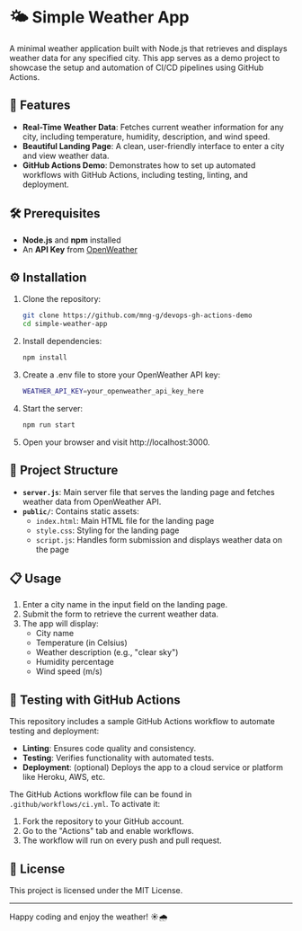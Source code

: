 # 🌤 Simple Weather App

A minimal weather application built with Node.js that retrieves and displays weather data for any specified city. This app serves as a demo project to showcase the setup and automation of CI/CD pipelines using GitHub Actions.

## 🚀 Features

- **Real-Time Weather Data**: Fetches current weather information for any city, including temperature, humidity, description, and wind speed.
- **Beautiful Landing Page**: A clean, user-friendly interface to enter a city and view weather data.
- **GitHub Actions Demo**: Demonstrates how to set up automated workflows with GitHub Actions, including testing, linting, and deployment.

## 🛠️ Prerequisites

- **Node.js** and **npm** installed
- An **API Key** from [OpenWeather](https://openweathermap.org/api)

## ⚙️ Installation

1. Clone the repository:

   ```bash
   git clone https://github.com/mng-g/devops-gh-actions-demo
   cd simple-weather-app
   ```
2. Install dependencies:
    ```bash
    npm install
    ```
3. Create a .env file to store your OpenWeather API key:
    ```bash
    WEATHER_API_KEY=your_openweather_api_key_here
    ```
4. Start the server:
    ```bash
    npm run start
    ```
5. Open your browser and visit http://localhost:3000.

## 📂 Project Structure

- **`server.js`**: Main server file that serves the landing page and fetches weather data from OpenWeather API.
- **`public/`**: Contains static assets:
  - `index.html`: Main HTML file for the landing page
  - `style.css`: Styling for the landing page
  - `script.js`: Handles form submission and displays weather data on the page

## 📋 Usage

1. Enter a city name in the input field on the landing page.
2. Submit the form to retrieve the current weather data.
3. The app will display:
   - City name
   - Temperature (in Celsius)
   - Weather description (e.g., "clear sky")
   - Humidity percentage
   - Wind speed (m/s)

## 🧪 Testing with GitHub Actions

This repository includes a sample GitHub Actions workflow to automate testing and deployment:

- **Linting**: Ensures code quality and consistency.
- **Testing**: Verifies functionality with automated tests.
- **Deployment**: (optional) Deploys the app to a cloud service or platform like Heroku, AWS, etc.

The GitHub Actions workflow file can be found in `.github/workflows/ci.yml`. To activate it:

1. Fork the repository to your GitHub account.
2. Go to the "Actions" tab and enable workflows.
3. The workflow will run on every push and pull request.

## 📄 License

This project is licensed under the MIT License.

---

Happy coding and enjoy the weather! ☀️🌧️
